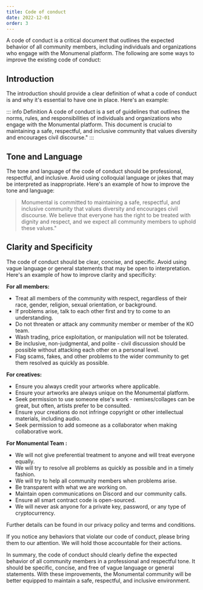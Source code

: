 ```yaml
---
title: Code of conduct
date: 2022-12-01
order: 3
---
```

A code of conduct is a critical document that outlines the expected behavior of all community members, including individuals and organizations who engage with the Monumenal platform. The following are some ways to improve the existing code of conduct:

## Introduction
The introduction should provide a clear definition of what a code of conduct is and why it's essential to have one in place. Here's an example:

::: info Definition
A code of conduct is a set of guidelines that outlines the norms, rules, and responsibilities of individuals and organizations who engage with the Monumental platform. This document is crucial to maintaining a safe, respectful, and inclusive community that values diversity and encourages civil discourse."
::: 

## Tone and Language
The tone and language of the code of conduct should be professional, respectful, and inclusive. Avoid using colloquial language or jokes that may be interpreted as inappropriate. Here's an example of how to improve the tone and language:

> Monumental is committed to maintaining a safe, respectful, and inclusive community that values diversity and encourages civil discourse. We believe that everyone has the right to be treated with dignity and respect, and we expect all community members to uphold these values."

## Clarity and Specificity
The code of conduct should be clear, concise, and specific. Avoid using vague language or general statements that may be open to interpretation. Here's an example of how to improve clarity and specificity:

**For all members:**

- Treat all members of the community with respect, regardless of their race, gender, religion, sexual orientation, or background.
- If problems arise, talk to each other first and try to come to an understanding.
- Do not threaten or attack any community member or member of the KO team.
- Wash trading, price exploitation, or manipulation will not be tolerated.
- Be inclusive, non-judgmental, and polite - civil discussion should be possible without attacking each other on a personal level.
- Flag scams, fakes, and other problems to the wider community to get them resolved as quickly as possible.

**For creatives:**

- Ensure you always credit your artworks where applicable.
- Ensure your artworks are always unique on the Monumental platform.
- Seek permission to use someone else's work - remixes/collages can be great, but often, artists prefer to be consulted.
- Ensure your creations do not infringe copyright or other intellectual materials, including audio.
- Seek permission to add someone as a collaborator when making collaborative work.

**For Monumental Team :**

- We will not give preferential treatment to anyone and will treat everyone equally.
- We will try to resolve all problems as quickly as possible and in a timely fashion.
- We will try to help all community members when problems arise.
- Be transparent with what we are working on.
- Maintain open communications on Discord and our community calls.
- Ensure all smart contract code is open-sourced.
- We will never ask anyone for a private key, password, or any type of cryptocurrency.

Further details can be found in our privacy policy and terms and conditions.

If you notice any behaviors that violate our code of conduct, please bring them to our attention. We will hold those accountable for their actions.

In summary, the code of conduct should clearly define the expected behavior of all community members in a professional and respectful tone. It should be specific, concise, and free of vague language or general statements. With these improvements, the Monumental community will be better equipped to maintain a safe, respectful, and inclusive environment.
